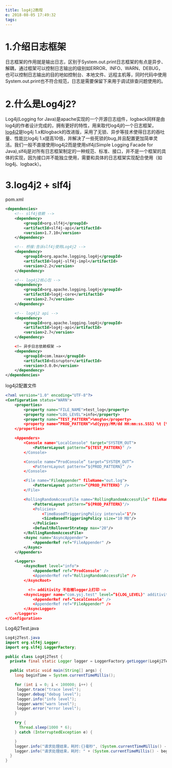 ```yaml
---
title: log4j2教程
e: 2018-08-05 17:49:32
tags:
---
```


# 1.介绍日志框架
日志框架的作用就是输出日志，区别于System.out.print日志框架的有点是异步、解耦，通过框架可以控制日志输出的级别如ERROR、INFO、WARN、DEBUG，也可以控制日志输出的目的地如控制台、本地文件、远程主机等，同时代码中使用System.out.print也不符合规范，日志是需要保留下来用于调试排查问题使用的。
# 2.什么是Log4j2?
Log4j(Logging for Java)是apache实现的一个开源日志组件，logback同样是由log4j的作者设计完成的，拥有更好的特性，用来取代log4j的一个日志框架，[log4j2](http://logging.apache.org/log4j/2.x/manual/configuration.html)是log4j 1.x和logback的改进版，采用了无锁、异步等技术使得日志的吞吐量、性能比log4j 1.x提高10倍，并解决了一些死锁的bug,并且配置更加简单灵活。我们一般不直接使用log4j2而是使用slf4j(Simple Logging Facade for Java),slf4j是对所有日志框架制定的一种规范、标准、接口，并不是一个框架的具体的实现，因为接口并不能独立使用，需要和具体的日志框架实现配合使用（如log4j、logback）。
# 3.log4j2 + slf4j
pom.xml
```xml
<dependencies>
    <!-- slf4j依赖 -->
    <dependency>
        <groupId>org.slf4j</groupId>
        <artifactId>slf4j-api</artifactId>
        <version>1.7.10</version>
    </dependency>

    <!-- 桥接:告诉slf4j使用Log4j2 -->
    <dependency>
        <groupId>org.apache.logging.log4j</groupId>
        <artifactId>log4j-slf4j-impl</artifactId>
        <version>2.2</version>
    </dependency>

    <!-- log4j2核心包 -->
    <dependency>
        <groupId>org.apache.logging.log4j</groupId>
        <artifactId>log4j-core</artifactId>
        <version>2.7</version>
    </dependency>

    <!-- log4j2 api -->
    <dependency>
        <groupId>org.apache.logging.log4j</groupId>
        <artifactId>log4j-api</artifactId>
        <version>2.7</version>
    </dependency>

    <!— 异步日志依赖框架 —>
    <dependency>
        <groupId>com.lmax</groupId>
        <artifactId>disruptor</artifactId>
        <version>3.0.0</version>
    </dependency>
</dependencies>
```
log4j2配置文件
```xml
<?xml version="1.0" encoding="UTF-8"?>
<Configuration status="WARN">
    <properties>
        <property name="FILE_NAME">test_log</property>
        <property name="LOG_LEVEL">info</property>
        <property name=“TEST_PATTERN”>%msg%n</property>
        <property name=“PROD_PATTERN”>%d{yyyy/MM/dd HH:mm:ss.SSS} %t [%p] %c{1} (%F:%L) %l %msg%n</property>
    </properties>

    <Appenders>
        <Console name="LocalConsole" target="SYSTEM_OUT">
            <PatternLayout pattern=“${TEST_PATTERN}" />
        </Console>

        <Console name=“ProdConsole” target=“SYSTEM_OUT”>
            <PatternLayout pattern=“${PROD_PATTERN}” />
        </Console>

        <File name="FileAppender" fileName="out.log">
            <PatternLayout pattern=“{PROD_PATTERN}" />
        </File>

        <RollingRandomAccessFile name="RollingRandomAccessFile" fileName="${LOG_HOME}/${FILE_NAME}.log" filePattern="${LOG_HOME}/$${date:yyyy-MM}/${FILE_NAME}-%d{yyyy-MM-dd HH-mm}-%i.log">
            <PatternLayout pattern=“${PROD_PATTERN}"/>
            <Policies>
                <TimeBasedTriggeringPolicy interval="1"/>
                <SizeBasedTriggeringPolicy size="10 MB"/>
            </Policies>
            <DefaultRolloverStrategy max="20"/>
        </RollingRandomAccessFile>
        <Async name="AsyncAppender">
            <AppenderRef ref="FileAppender" />
        </Async>
    </Appenders>

    <Loggers>
        <AsyncRoot level="info">
            <AppenderRef ref=“ProdConsole" />
            <AppenderRef ref="RollingRandomAccessFile" />
        </AsyncRoot>

          <!— additivity 不在根logger上打印 —>
        <AsyncLogger name="com.ysj.test" level=“${LOG_LEVEL}" additivity="false">
            <AppenderRef ref=“LocalConsole" />
            <AppenderRef ref="FileAppender" />
        </AsyncLogger>
    </Loggers>
</Configuration>
```
Log4j2Test.java
```java
Log4j2Test.java
import org.slf4j.Logger;
import org.slf4j.LoggerFactory;

public class Log4j2Test {
  private final static Logger logger = LoggerFactory.getLogger(Log4j2Test.class);

  public static void main(String[] args) {
    long beginTime = System.currentTimeMillis();

    for (int i = 0; i < 100000; i++) {
     logger.trace("trace level");
     logger.debug("debug level");
     logger.info("info level");
     logger.warn("warn level");
     logger.error("error level");
    }

    try {
      Thread.sleep(1000 * 6);
    } catch (InterruptedException e) {

    }
    logger.info("请求处理结束，耗时:{}毫秒", (System.currentTimeMillis() - beginTime));
    logger.info("请求处理结束，耗时: " + (System.currentTimeMillis() - beginTime) + "毫秒");
  }
}
```

